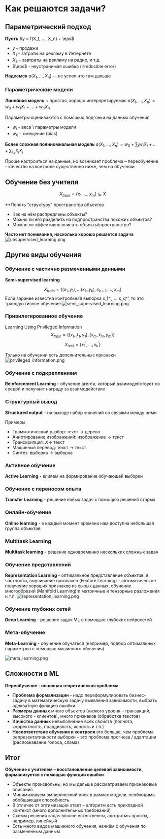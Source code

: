 # Как решаются задачи?

## Параметрический подход 

**Пусть** $y = f(X_1, ..., X_n) + \eps$

- $y$ - продажи
- $X_1$ - затраты на рекламу в Интернете
- $X_3$ - завтраты на рекламу на радио, и т.д.
- $\eps$ - неустранимая ошибка (irreducible error)

**Надеемся** $a(X_1, ..., X_n)$ -- не успел что там дальше

### Параметрические модели

**Линейная модель** ~ простая, хорошо интерпретируемая  $a(X_1, ..., X_n) = w_0 + w_1 X_1 + ... + w_n X_n$

Параметры оцениваются с помощью подгонки на данных обучения
- $w_i$ - веса \ параметры модели
- $w_0$ - смещение (bias) 

**Более сложная полиномиальная модель** $a(X_1, ..., X_n) = w_0 + \sum_t w_t X_t + ... + \sum_{i, j} X_i X_j$

Проще настроиться на данные, но возникает проблема – переобучение - качество на контроле существенно ниже, чем на обучении

## Обучение без учителя

$$X_{train} = \{x_1, ..., x_m\} \subseteq X$$

**Понять "структуру" пространства объектов
- Как на нём распредлены объекты?
- Можно ли его разделить на подпространства похожих объектов?
- Можно ли эффективно описать объекты\пространство?

**Часто нет понимания, насколько хорошо решается задача**
![unsupervised_learning.png](unsupervised_learning.png)

## Другие виды обучения

### Обучение с частично размеченными данными 
**Semi-supervised learning** 

$$X_{train} = \{(x_1, y_1), ... (x_k, y_k), x_{k+1}, ..., x_m \}$$
Если заранее известна контрольная выборка x_1^', ... x_q^', то это трансдуктивное обучение 
![semi_supervised_learning.png](semi_supervised_learning.png)

### Привилегированное обучение
Learning Using Privileged Information
$$X_{train} = \{(x_1, \tilde x_1, y_1), (x_m, \tilde x_m, y_m)\}$$
$$X_{test} = \{x_1^', ..., x_k^'\} $$

Только на обучении есть дополнительные признаки
![privileged_information.png](privileged_information.png)

### Обучение с подкреплением
**Reinforcement Learning** - обучение агента, который взаимодействует 
со средой и получает награду за взаимодействие

### Структурный вывод
**Structured output** – на выходе набор значений со связями между ними

Примеры:
- Грамматический разбор: текст $\rightarrow$ дерево
- Аннотирование изображений: изображение $\rightarrow$ текст
- Транскрипция: $X \rightarrow$ текст
- Машинный перевод: текст $\rightarrow$ текст
- Синтез: выборка $\rightarrow$ выборка

### Активное обучение
**Active Learning** - влияем на формирование обучающей выборки

### Обучение с переносом опыта
**Transfer Learning** - решение новых задач с помощью решения старых

### Онлайн-обучение
**Online learning** - в каждый момент времени нам доступна небольшая группа объектов

### Multitask Learning
**Multitask learning** - решение одновременно нескольких сложных задач

### Обучение представлений
**Representation Learning** - оптимальное представление объектов, в частности, выучивание признаков
(Feature Learning) - автоматическое получение хороших признаков из сырых данных, обучение многообразий (Manifold Learning)m
матричные и тензорные разложения и т.п.
![representation_learning.png](representation_learning.png)

### Обучение глубоких сетей
**Deep Learning** – решение задач ML с помощью глубоких нейросетей

### Мета-обучение
**Meta-Learning** - обучение обучаться (например, подбор оптимальных параметров с помощью машинного обучения)

![meta_learning.png](meta_learning.png)


## Сложности в ML
**Переобучение - основная теоретическая проблема**
- **Проблема формализации** - надо переформулировать бизнес-задачу в математическую
задачу выявления зависимости, выбрать адекватную функцию ошибки
- **Размеры данных** много объектов (низкого уровня – транзакций, высокого - клиентов),
много признаков (обработка текстов)
- **Качество данных** невыполнение всех свойств (полнота, корректность,
правдивость, ясность и т.п.)
- **Несоответствие обучения и контроля** это больше, чем проблема репрезентативности
выборки – это проблема прогноза / адаптации (распознавание голоса, спама) 

## Итог
**Обучение с учителем – восстановление целевой зависимости, формализуется с помощью 
функции ошибки**
- Объекты произвольны, но мы дальше рассматриваем признаковые описания
- Минимизируем эмпирический риск в рамках модели, необходима обобщающая способность
- В отличие от оптимизации ответ – алгоритм есть прикладной контекст (много дополнительных требований)
- Схемы решений задач вполне естественны, алгоритмы просты, например, линейный
- Есть много видов машинного обучения, начнём с обучения по размеченным данным 